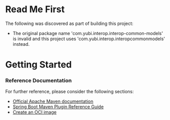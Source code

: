 # Read Me First
The following was discovered as part of building this project:

* The original package name 'com.yubi.interop.interop-common-models' is invalid and this project uses 'com.yubi.interop.interopcommonmodels' instead.

# Getting Started

### Reference Documentation
For further reference, please consider the following sections:

* [Official Apache Maven documentation](https://maven.apache.org/guides/index.html)
* [Spring Boot Maven Plugin Reference Guide](https://docs.spring.io/spring-boot/docs/2.7.4/maven-plugin/reference/html/)
* [Create an OCI image](https://docs.spring.io/spring-boot/docs/2.7.4/maven-plugin/reference/html/#build-image)

